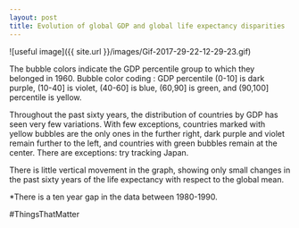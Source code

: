 ```yaml
---
layout: post
title: Evolution of global GDP and global life expectancy disparities
---
```

<script src="https://cdn.mathjax.org/mathjax/latest/MathJax.js?config=TeX-AMS-MML_HTMLorMML" type="text/javascript"></script>

![useful image]({{ site.url }}/images/Gif-2017-29-22-12-29-23.gif)

The bubble colors indicate the GDP percentile group to which they belonged in 1960. Bubble color coding : GDP percentile (0-10] is dark purple, (10-40] is violet, (40-60] is blue, (60,90] is green,  and (90,100] percentile is yellow.

Throughout the past sixty years, the distribution of countries by GDP has seen very few variations. With few exceptions, countries marked with yellow bubbles are the only ones in the further right, dark purple and violet remain further to the left, and countries with green bubbles remain at the center. There are exceptions: try tracking Japan.  

There is little vertical movement in the graph, showing only small changes in the past sixty years of the life expectancy with respect to the global mean.

*There is a ten year gap in the data between 1980-1990.

#ThingsThatMatter
